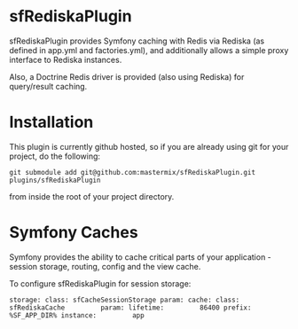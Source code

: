 sfRediskaPlugin
============
 
sfRediskaPlugin provides Symfony caching with Redis via Rediska (as defined in app.yml and factories.yml), and additionally allows a simple proxy interface to Rediska instances.
 
Also, a Doctrine Redis driver is provided (also using Rediska) for query/result caching.

Installation
========

This plugin is currently github hosted, so if you are already using git for your project, do the following:

`git submodule add git@github.com:mastermix/sfRediskaPlugin.git plugins/sfRediskaPlugin`

from inside the root of your project directory.

Symfony Caches
============
Symfony provides the ability to cache critical parts of your application - session storage, routing, config and the view cache.

To configure sfRediskaPlugin for session storage:

`
  storage:
    class: sfCacheSessionStorage
    param:
      cache:
        class:			sfRediskaCache        
        param:
          lifetime:			86400
          prefix:			%SF_APP_DIR%
          instance:			app
`